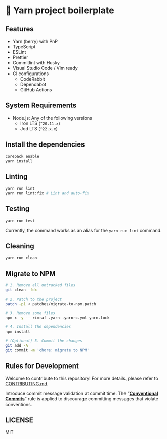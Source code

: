 # 📄 Yarn project boilerplate

## Features

- Yarn (berry) with PnP
- TypeScript
- ESLint
- Prettier
- Commitlint with Husky
- Visual Studio Code / Vim ready
- CI configurations
  - CodeRabbit
  - Dependabot
  - GitHub Actions

## System Requirements

- Node.js: Any of the following versions
  - Iron LTS (`^20.11.x`)
  - Jod LTS (`^22.x.x`)

## Install the dependencies

```sh
corepack enable
yarn install
```

## Linting

```sh
yarn run lint
yarn run lint:fix # Lint and auto-fix
```

## Testing

```sh
yarn run test
```

Currently, the command works as an alias for the `yarn run lint` command.

## Cleaning

```sh
yarn run clean
```

## Migrate to NPM

```sh
# 1. Remove all untracked files
git clean -fdx

# 2. Patch to the project
patch -p1 < patches/migrate-to-npm.patch

# 3. Remove some files
npm x -y -- rimraf .yarn .yarnrc.yml yarn.lock

# 4. Install the dependencies
npm install

# (Optional) 5. Commit the changes
git add -A
git commit -m 'chore: migrate to NPM'
```

## Rules for Development

Welcome to contribute to this repository! For more details,
please refer to [CONTRIBUTING.md](.github/CONTRIBUTING.md).

Introduce commit message validation at commit time.
The “**[Conventional Commits](https://www.conventionalcommits.org/ja/)**”
rule is applied to discourage committing messages that violate conventions.

## LICENSE

MIT
